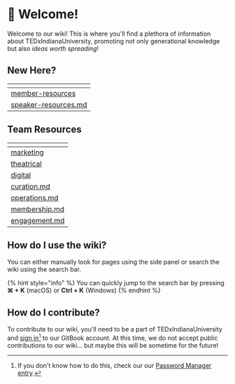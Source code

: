 # 👋 Welcome!

Welcome to our wiki! This is where you'll find a plethora of information about TEDxIndianaUniversity, promoting not only generational knowledge but also _ideas worth spreading_!

## New Here?

<table data-view="cards"><thead><tr><th data-type="content-ref"></th></tr></thead><tbody><tr><td><a href="member-resources/">member-resources</a></td></tr><tr><td><a href="speaker-resources.md">speaker-resources.md</a></td></tr></tbody></table>

## Team Resources

<table data-view="cards"><thead><tr><th data-type="content-ref"></th></tr></thead><tbody><tr><td><a href="marketing/">marketing</a></td></tr><tr><td><a href="theatrical/">theatrical</a></td></tr><tr><td><a href="digital/">digital</a></td></tr><tr><td><a href="curation.md">curation.md</a></td></tr><tr><td><a href="operations.md">operations.md</a></td></tr><tr><td><a href="membership.md">membership.md</a></td></tr><tr><td><a href="engagement.md">engagement.md</a></td></tr></tbody></table>

## How do I use the wiki?

You can either manually look for pages using the side panel or search the wiki using the search bar.&#x20;

{% hint style="info" %}
You can quickly jump to the search bar by pressing **⌘ + K** (macOS) or **Ctrl + K** (Windows)
{% endhint %}

## How do I contribute?

To contribute to our wiki, you'll need to be a part of TEDxIndianaUniversity and [sign in](#user-content-fn-1)[^1] to our GitBook account. At this time, we do not accept public contributions to our wiki... but maybe this will be sometime for the future!





[^1]: If you don't know how to do this, check our our [Password Manager entry](member-resources/our-accounts/password-manager.md).
